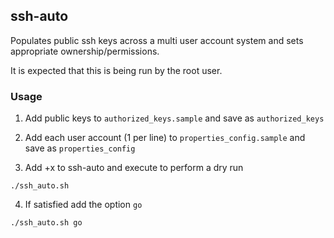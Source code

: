 ## ssh-auto

Populates public ssh keys across a multi user account system and sets appropriate ownership/permissions.

It is expected that this is being run by the root user.


### Usage

1) Add public keys to `authorized_keys.sample` and save as `authorized_keys`  

2) Add each user account (1 per line) to `properties_config.sample` and save as `properties_config`  

3) Add +x to ssh-auto and execute to perform a dry run

```
./ssh_auto.sh
```

4) If satisfied add the option `go`  
```
./ssh_auto.sh go
```
